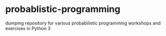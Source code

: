 # probablistic-programming
dumping repository for various probabilistic programming workshops and exercises in Python 3
